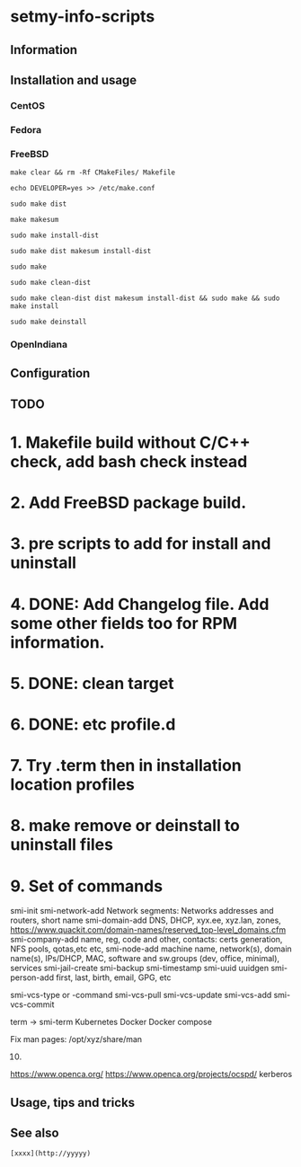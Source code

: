 # setmy-info-scripts

## Information

## Installation and usage

### CentOS

### Fedora

### FreeBSD

    make clear && rm -Rf CMakeFiles/ Makefile

    echo DEVELOPER=yes >> /etc/make.conf

    sudo make dist

    make makesum

    sudo make install-dist

    sudo make dist makesum install-dist

    sudo make

    sudo make clean-dist

    sudo make clean-dist dist makesum install-dist && sudo make && sudo make install

    sudo make deinstall

### OpenIndiana

## Configuration

## TODO
# 1. Makefile build without C/C++ check, add bash check instead
# 2. Add FreeBSD package build.
# 3. pre scripts to add for install and uninstall
# 4. DONE: Add Changelog file. Add some other fields too for RPM information.
# 5. DONE: clean target
# 6. DONE: etc profile.d
# 7. Try .term then in installation location profiles
# 8. make remove or deinstall to uninstall files
# 9. Set of commands

smi-init
smi-network-add
    Network segments: Networks addresses and routers, short name
smi-domain-add
    DNS, DHCP, xyx.ee, xyz.lan, zones, 
    https://www.quackit.com/domain-names/reserved_top-level_domains.cfm
smi-company-add
    name, reg, code and other, contacts: certs generation, NFS pools, qotas,etc etc, 
smi-node-add
    machine name, network(s), domain name(s), IPs/DHCP, MAC, software and sw.groups (dev, office, minimal), services
smi-jail-create
smi-backup
smi-timestamp
smi-uuid
    uuidgen
smi-person-add
    first, last, birth, email, GPG, etc

smi-vcs-type or -command
smi-vcs-pull
smi-vcs-update
smi-vcs-add
smi-vcs-commit

term -> smi-term
Kubernetes
Docker
Docker compose

Fix man pages: /opt/xyz/share/man

10. 
https://www.openca.org/
https://www.openca.org/projects/ocspd/
kerberos

## Usage, tips and tricks

## See also

    [xxxx](http://yyyyy)

